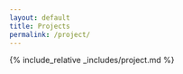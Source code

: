 ```yaml
---
layout: default
title: Projects
permalink: /project/
---
```


{% include_relative _includes/project.md %}
